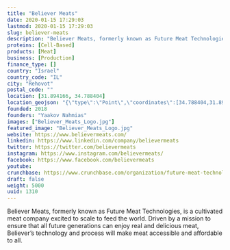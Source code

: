 ```yaml
---
title: "Believer Meats"
date: 2020-01-15 17:29:03
lastmod: 2020-01-15 17:29:03
slug: believer-meats
description: "Believer Meats, formerly known as Future Meat Technologies, is a cultivated meat company excited to scale to feed the world. Driven by a mission to ensure that all future generations can enjoy real and delicious meat, Believer’s technology and process will make meat accessible and affordable to all."
proteins: [Cell-Based]
products: [Meat]
business: [Production]
finance_type: []
country: "Israel"
country_code: "IL"
city: "Rehovot"
postal_code: ""
location: [31.894166, 34.788404]
location_geojson: "{\"type\":\"Point\",\"coordinates\":[34.788404,31.894166]}"
founded: 2018
founders: "Yaakov Nahmias"
images: ["Believer_Meats_Logo.jpg"]
featured_image: "Believer_Meats_Logo.jpg"
website: https://www.believermeats.com/
linkedin: https://www.linkedin.com/company/believermeats
twitter: https://twitter.com/believermeats
instagram: https://www.instagram.com/believermeats/
facebook: https://www.facebook.com/believermeats
youtube: 
crunchbase: https://www.crunchbase.com/organization/future-meat-technologies
draft: false
weight: 5000
uuid: 1310
---
```

Believer Meats, formerly known as Future Meat Technologies, is a cultivated meat company excited to scale to feed the world. Driven by a mission to ensure that all future generations can enjoy real and delicious meat, Believer’s technology and process will make meat accessible and affordable to all.
